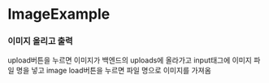 # ImageExample

### 이미지 올리고 출력

upload버튼을 누르면 이미지가 백엔드의 uploads에 올라가고
input태그에 이미지 파일 명을 넣고 image load버튼을 누르면 파일 명으로 이미지를 가져옴
